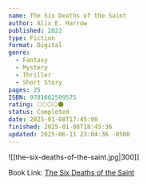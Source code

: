 ```yaml
---
name: The Six Deaths of the Saint
author: Alix E. Harrow
published: 2022
type: Fiction
format: Digital
genre:
  - Fantasy
  - Mystery
  - Thriller
  - Short Story
pages: 25
ISBN: 9781662509575
rating: 🌕🌕🌕🌕🌑
status: Completed
date: 2025-01-08T17:45:00
finished: 2025-01-08T18:45:36
updated: 2025-06-11 23:04:36 -0500
---
```


![[the-six-deaths-of-the-saint.jpg|300]]

Book Link: [The Six Deaths of the Saint](https://www.goodreads.com/book/show/62991463-the-six-deaths-of-the-saint)
